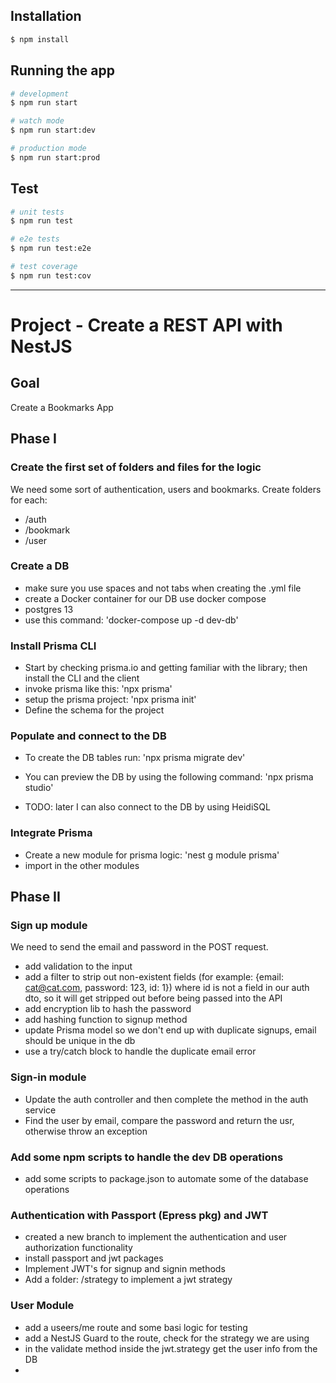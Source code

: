 ## Installation

```bash
$ npm install
```

## Running the app

```bash
# development
$ npm run start

# watch mode
$ npm run start:dev

# production mode
$ npm run start:prod
```

## Test

```bash
# unit tests
$ npm run test

# e2e tests
$ npm run test:e2e

# test coverage
$ npm run test:cov
```

****************************************************************************************************************************************************************

# Project - Create a REST API with NestJS

## Goal

Create a Bookmarks App

## Phase I

### Create the first set of folders and files for the logic

We need some sort of authentication, users and bookmarks. Create folders for each:
  - /auth
  - /bookmark
  - /user

### Create a DB

- make sure you use spaces and not tabs when creating the .yml file
- create a Docker container for our DB use docker compose
- postgres 13
- use this command: 'docker-compose up -d dev-db'

### Install Prisma CLI

- Start by checking prisma.io and getting familiar with the library; then install the CLI and the client
- invoke prisma like this: 'npx prisma'
- setup the prisma project: 'npx prisma init'
- Define the schema for the project

### Populate and connect to the DB

- To create the DB tables run: 'npx prisma migrate dev'
- You can preview the DB by using the following command: 'npx prisma studio'

- TODO: later I can also connect to the DB by using HeidiSQL

### Integrate Prisma

- Create a new module for prisma logic: 'nest g module prisma'
- import in the other modules

## Phase II

### Sign up module 

We need to send the email and password in the POST request.

- add validation to the input
- add a filter to strip out non-existent fields (for example: {email: cat@cat.com, password: 123, id: 1}) where id is not a field in our auth dto, so it will get stripped out before being passed into the API
- add encryption lib to hash the password
- add hashing function to signup method
- update Prisma model so we don't end up with duplicate signups, email should be unique in the db
- use a try/catch block to handle the duplicate email error

### Sign-in module

- Update the auth controller and then complete the method in the auth service
- Find the user by email, compare the password and return the usr, otherwise throw an exception

### Add some npm scripts to handle the dev DB operations

- add some scripts to package.json to automate some of the database operations

### Authentication with Passport (Epress pkg) and JWT

- created a new branch to implement the authentication and user authorization functionality
- install passport and jwt packages
- Implement JWT's for signup and signin methods
- Add a folder: /strategy to implement a jwt strategy

### User Module

- add a useers/me route and some basi logic for testing
- add a NestJS Guard to the route, check for the strategy we are using
- in the validate method inside the jwt.strategy get the user info from the DB
- 
